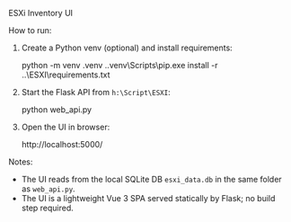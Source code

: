 ESXi Inventory UI

How to run:

1) Create a Python venv (optional) and install requirements:

   python -m venv .venv
   .\.venv\Scripts\pip.exe install -r ..\ESXI\requirements.txt

2) Start the Flask API from `h:\Script\ESXI`:

   python web_api.py

3) Open the UI in browser:

   http://localhost:5000/

Notes:
- The UI reads from the local SQLite DB `esxi_data.db` in the same folder as `web_api.py`.
- The UI is a lightweight Vue 3 SPA served statically by Flask; no build step required.
